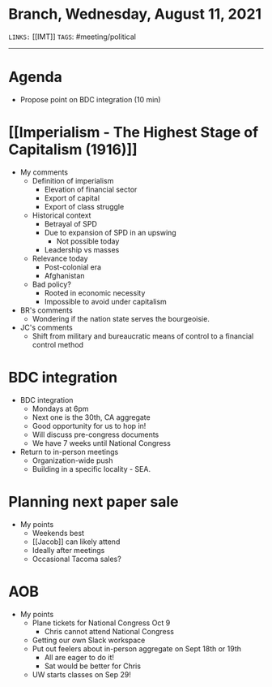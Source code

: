 # Branch, Wednesday, August 11, 2021
`LINKS:` [[IMT]]
`TAGS`: #meeting/political 

---
# Agenda
- Propose point on BDC integration (10 min)

# [[Imperialism - The Highest Stage of Capitalism (1916)]]
- My comments
	- Definition of imperialism
		- Elevation of financial sector
		- Export of capital
		- Export of class struggle
	- Historical context
		- Betrayal of SPD
		- Due to expansion of SPD in an upswing
			- Not possible today
		- Leadership vs masses
	- Relevance today
		- Post-colonial era
		- Afghanistan
	- Bad policy?
		- Rooted in economic necessity
		- Impossible to avoid under capitalism
- BR's comments
	- Wondering if the nation state serves the bourgeoisie. 
- JC's comments
	- Shift from military and bureaucratic means of control to a financial control method

# BDC integration
- BDC integration
	- Mondays at 6pm
	- Next one is the 30th, CA aggregate
	- Good opportunity for us to hop in!
	- Will discuss pre-congress documents
	- We have 7 weeks until National Congress
- Return to in-person meetings
	- Organization-wide push
	- Building in a specific locality - SEA. 

# Planning next paper sale
- My points
	- Weekends best
	- [[Jacob]] can likely attend
	- Ideally after meetings
	- Occasional Tacoma sales?

# AOB
- My points
	- Plane tickets for National Congress Oct 9
		- Chris cannot attend National Congress
	- Getting our own Slack workspace
	- Put out feelers about in-person aggregate on Sept 18th or 19th
		- All are eager to do it!
		- Sat would be better for Chris
	- UW starts classes on Sep 29!